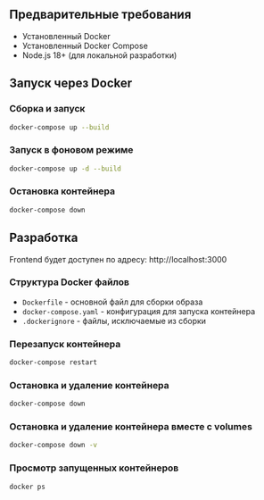 ## Предварительные требования
- Установленный Docker
- Установленный Docker Compose
- Node.js 18+ (для локальной разработки)

## Запуск через Docker

### Сборка и запуск

```bash
docker-compose up --build
```
### Запуск в фоновом режиме

```bash
docker-compose up -d --build
```

### Остановка контейнера

```bash
docker-compose down
```
## Разработка

Frontend будет доступен по адресу: http://localhost:3000

### Структура Docker файлов

- `Dockerfile` - основной файл для сборки образа
- `docker-compose.yaml` - конфигурация для запуска контейнера
- `.dockerignore` - файлы, исключаемые из сборки

### Перезапуск контейнера

```bash
docker-compose restart
```
### Остановка и удаление контейнера

```bash
docker-compose down
```
### Остановка и удаление контейнера вместе с volumes

```bash
docker-compose down -v
```
### Просмотр запущенных контейнеров

```bash
docker ps
```

